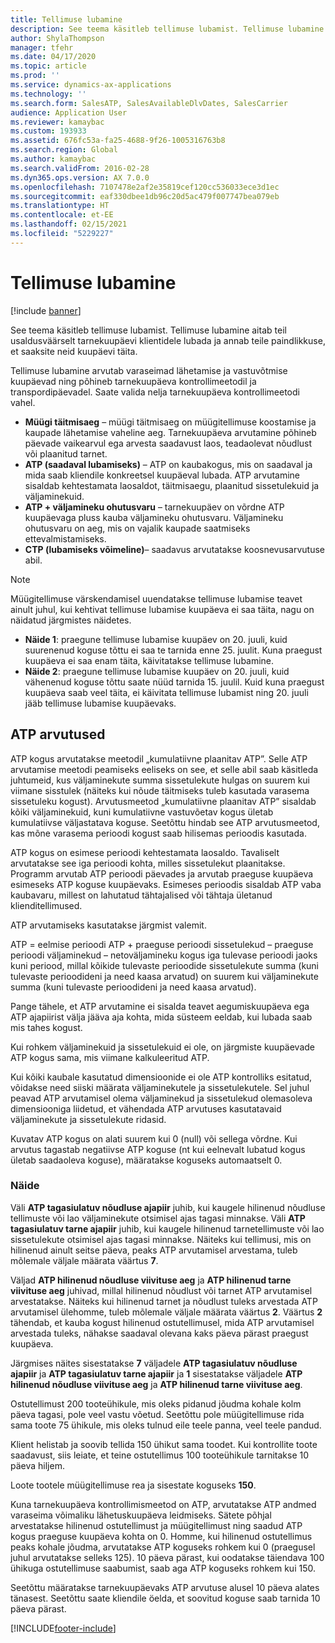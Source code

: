 ```yaml
---
title: Tellimuse lubamine
description: See teema käsitleb tellimuse lubamist. Tellimuse lubamine aitab teil usaldusväärselt tarnekuupäevi klientidele lubada ja annab teile paindlikkuse, et saaksite neid kuupäevi täita.
author: ShylaThompson
manager: tfehr
ms.date: 04/17/2020
ms.topic: article
ms.prod: ''
ms.service: dynamics-ax-applications
ms.technology: ''
ms.search.form: SalesATP, SalesAvailableDlvDates, SalesCarrier
audience: Application User
ms.reviewer: kamaybac
ms.custom: 193933
ms.assetid: 676fc53a-fa25-4688-9f26-1005316763b8
ms.search.region: Global
ms.author: kamaybac
ms.search.validFrom: 2016-02-28
ms.dyn365.ops.version: AX 7.0.0
ms.openlocfilehash: 7107478e2af2e35819cef120cc536033ece3d1ec
ms.sourcegitcommit: eaf330dbee1db96c20d5ac479f007747bea079eb
ms.translationtype: HT
ms.contentlocale: et-EE
ms.lasthandoff: 02/15/2021
ms.locfileid: "5229227"
---
```

# <a name="order-promising"></a>Tellimuse lubamine

[!include [banner](../includes/banner.md)]

See teema käsitleb tellimuse lubamist. Tellimuse lubamine aitab teil usaldusväärselt tarnekuupäevi klientidele lubada ja annab teile paindlikkuse, et saaksite neid kuupäevi täita.

Tellimuse lubamine arvutab varaseimad lähetamise ja vastuvõtmise kuupäevad ning põhineb tarnekuupäeva kontrollimeetodil ja transpordipäevadel. Saate valida nelja tarnekuupäeva kontrollimeetodi vahel.

-   **Müügi täitmisaeg** – müügi täitmisaeg on müügitellimuse koostamise ja kaupade lähetamise vaheline aeg. Tarnekuupäeva arvutamine põhineb päevade vaikearvul ega arvesta saadavust laos, teadaolevat nõudlust või plaanitud tarnet.
-   **ATP (saadaval lubamiseks)** – ATP on kaubakogus, mis on saadaval ja mida saab kliendile konkreetsel kuupäeval lubada. ATP arvutamine sisaldab kehtestamata laosaldot, täitmisaegu, plaanitud sissetulekuid ja väljaminekuid.
-   **ATP + väljamineku ohutusvaru** – tarnekuupäev on võrdne ATP kuupäevaga pluss kauba väljamineku ohutusvaru. Väljamineku ohutusvaru on aeg, mis on vajalik kaupade saatmiseks ettevalmistamiseks.
-   **CTP (lubamiseks võimeline)**– saadavus arvutatakse koosnevusarvutuse abil.

> [!NOTE]
> Müügitellimuse värskendamisel uuendatakse tellimuse lubamise teavet ainult juhul, kui kehtivat tellimuse lubamise kuupäeva ei saa täita, nagu on näidatud järgmistes näidetes.
> 
> - **Näide 1**: praegune tellimuse lubamise kuupäev on 20. juuli, kuid suurenenud koguse tõttu ei saa te tarnida enne 25. juulit. Kuna praegust kuupäeva ei saa enam täita, käivitatakse tellimuse lubamine.
> -  **Näide 2**: praegune tellimuse lubamise kuupäev on 20. juuli, kuid vähenenud koguse tõttu saate nüüd tarnida 15. juulil. Kuid kuna praegust kuupäeva saab veel täita, ei käivitata tellimuse lubamist ning 20. juuli jääb tellimuse lubamise kuupäevaks.

## <a name="atp-calculations"></a>ATP arvutused
ATP kogus arvutatakse meetodil „kumulatiivne plaanitav ATP”. Selle ATP arvutamise meetodi peamiseks eeliseks on see, et selle abil saab käsitleda juhtumeid, kus väljaminekute summa sissetulekute hulgas on suurem kui viimane sisstulek (näiteks kui nõude täitmiseks tuleb kasutada varasema sissetuleku kogust). Arvutusmeetod „kumulatiivne plaanitav ATP” sisaldab kõiki väljaminekuid, kuni kumulatiivne vastuvõetav kogus ületab kumulatiivse väljastatava koguse. Seetõttu hindab see ATP arvutusmeetod, kas mõne varasema perioodi kogust saab hilisemas perioodis kasutada.  

ATP kogus on esimese perioodi kehtestamata laosaldo. Tavaliselt arvutatakse see iga perioodi kohta, milles sissetulekut plaanitakse. Programm arvutab ATP perioodi päevades ja arvutab praeguse kuupäeva esimeseks ATP koguse kuupäevaks. Esimeses perioodis sisaldab ATP vaba kaubavaru, millest on lahutatud tähtajalised või tähtaja ületanud klienditellimused.  

ATP arvutamiseks kasutatakse järgmist valemit.  

ATP = eelmise perioodi ATP + praeguse perioodi sissetulekud – praeguse perioodi väljaminekud – netoväljamineku kogus iga tulevase perioodi jaoks kuni periood, millal kõikide tulevaste perioodide sissetulekute summa (kuni tulevaste perioodideni ja need kaasa arvatud) on suurem kui väljaminekute summa (kuni tulevaste perioodideni ja need kaasa arvatud).  

Pange tähele, et ATP arvutamine ei sisalda teavet aegumiskuupäeva ega ATP ajapiirist välja jääva aja kohta, mida süsteem eeldab, kui lubada saab mis tahes kogust.

Kui rohkem väljaminekuid ja sissetulekuid ei ole, on järgmiste kuupäevade ATP kogus sama, mis viimane kalkuleeritud ATP.  

Kui kõiki kaubale kasutatud dimensioonide ei ole ATP kontrolliks esitatud, võidakse need siiski määrata väljaminekutele ja sissetulekutele. Sel juhul peavad ATP arvutamisel olema väljaminekud ja sissetulekud olemasoleva dimensiooniga liidetud, et vähendada ATP arvutuses kasutatavaid väljaminekute ja sissetulekute ridasid.  

Kuvatav ATP kogus on alati suurem kui 0 (null) või sellega võrdne. Kui arvutus tagastab negatiivse ATP koguse (nt kui eelnevalt lubatud kogus ületab saadaoleva koguse), määratakse koguseks automaatselt 0.

### <a name="example"></a>Näide

Väli **ATP tagasiulatuv nõudluse ajapiir** juhib, kui kaugele hilinenud nõudluse tellimuste või lao väljaminekute otsimisel ajas tagasi minnakse. Väli **ATP tagasiulatuv tarne ajapiir** juhib, kui kaugele hilinenud tarnetellimuste või lao sissetulekute otsimisel ajas tagasi minnakse. Näiteks kui tellimusi, mis on hilinenud ainult seitse päeva, peaks ATP arvutamisel arvestama, tuleb mõlemale väljale määrata väärtus **7**.  

Väljad **ATP hilinenud nõudluse viivituse aeg** ja **ATP hilinenud tarne viivituse aeg** juhivad, millal hilinenud nõudlust või tarnet ATP arvutamisel arvestatakse. Näiteks kui hilinenud tarnet ja nõudlust tuleks arvestada ATP arvutamisel ülehomme, tuleb mõlemale väljale määrata väärtus **2**. Väärtus **2** tähendab, et kauba kogust hilinenud ostutellimusel, mida ATP arvutamisel arvestada tuleks, nähakse saadaval olevana kaks päeva pärast praegust kuupäeva.  

Järgmises näites sisestatakse **7** väljadele **ATP tagasiulatuv nõudluse ajapiir** ja **ATP tagasiulatuv tarne ajapiir** ja **1** sisestatakse väljadele **ATP hilinenud nõudluse viivituse aeg** ja **ATP hilinenud tarne viivituse aeg**.  

Ostutellimust 200 tooteühikule, mis oleks pidanud jõudma kohale kolm päeva tagasi, pole veel vastu võetud. Seetõttu pole müügitellimuse rida sama toote 75 ühikule, mis oleks tulnud eile teele panna, veel teele pandud.  

Klient helistab ja soovib tellida 150 ühikut sama toodet. Kui kontrollite toote saadavust, siis leiate, et teine ostutellimus 100 tooteühikule tarnitakse 10 päeva hiljem.  

Loote tootele müügitellimuse rea ja sisestate koguseks **150**.  

Kuna tarnekuupäeva kontrollimismeetod on ATP, arvutatakse ATP andmed varaseima võimaliku lähetuskuupäeva leidmiseks. Sätete põhjal arvestatakse hilinenud ostutellimust ja müügitellimust ning saadud ATP kogus praeguse kuupäeva kohta on 0. Homme, kui hilinenud ostutellimus peaks kohale jõudma, arvutatakse ATP koguseks rohkem kui 0 (praegusel juhul arvutatakse selleks 125). 10 päeva pärast, kui oodatakse täiendava 100 ühikuga ostutellimuse saabumist, saab aga ATP koguseks rohkem kui 150.  

Seetõttu määratakse tarnekuupäevaks ATP arvutuse alusel 10 päeva alates tänasest. Seetõttu saate kliendile öelda, et soovitud koguse saab tarnida 10 päeva pärast.





[!INCLUDE[footer-include](../../includes/footer-banner.md)]